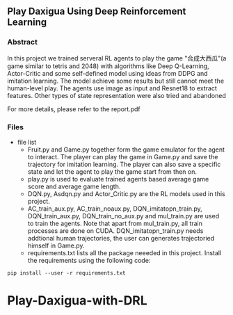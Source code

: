 ## Play Daxigua Using Deep Reinforcement Learning

### Abstract
In this project we trained serveral RL agents to play the game "合成大西瓜"(a game similar to tetris and 2048) with algorithms like Deep Q-Learning, Actor-Critic and some self-defined model using ideas from DDPG and imitation learning. The model achieve some results but still cannot meet the human-level play. The agents use image as input and Resnet18 to extract features. Other types of state representation were also tried and abandoned  

For more details, please refer to the report.pdf

### Files
* file list
    + Fruit.py and Game.py together form the game emulator for the agent to interact. The player can play the game in Game.py and save the trajectory for imitation learning. The player can also save a specific state and let the agent to play the game start from then on.
    + play.py is used to evaluate trained agents based average game score and average game length.
    + DQN.py, Asdqn.py and Actor_Critic.py are the RL models used in this project.
    + AC_train_aux.py, AC_train_noaux.py, DQN_imitatopn_train.py, DQN_train_aux.py, DQN_train_no_aux.py and mul_train.py are used to train the agents. Note that apart from mul_train.py, all train processes are done on CUDA. DQN_imitatopn_train.py needs addtional human trajectories, the user can generates trajectoried himself in Game.py.
    + requirements.txt lists all the package neeeded in this project.
Install the requirements using the following code:
```
pip install --user -r requirements.txt
```

# Play-Daxigua-with-DRL

